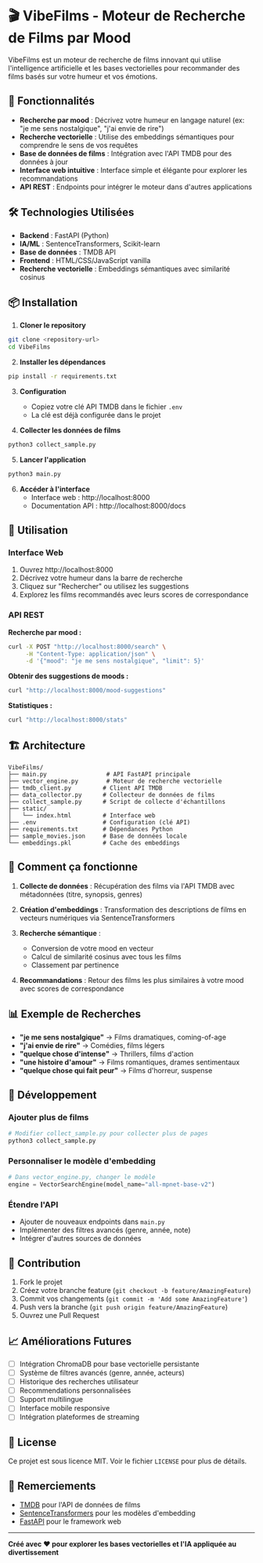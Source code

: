 # 🎬 VibeFilms - Moteur de Recherche de Films par Mood

VibeFilms est un moteur de recherche de films innovant qui utilise l'intelligence artificielle et les bases vectorielles pour recommander des films basés sur votre humeur et vos émotions.

## 🚀 Fonctionnalités

- **Recherche par mood** : Décrivez votre humeur en langage naturel (ex: "je me sens nostalgique", "j'ai envie de rire")
- **Recherche vectorielle** : Utilise des embeddings sémantiques pour comprendre le sens de vos requêtes
- **Base de données de films** : Intégration avec l'API TMDB pour des données à jour
- **Interface web intuitive** : Interface simple et élégante pour explorer les recommandations
- **API REST** : Endpoints pour intégrer le moteur dans d'autres applications

## 🛠️ Technologies Utilisées

- **Backend** : FastAPI (Python)
- **IA/ML** : SentenceTransformers, Scikit-learn
- **Base de données** : TMDB API
- **Frontend** : HTML/CSS/JavaScript vanilla
- **Recherche vectorielle** : Embeddings sémantiques avec similarité cosinus

## 📦 Installation

1. **Cloner le repository**
```bash
git clone <repository-url>
cd VibeFilms
```

2. **Installer les dépendances**
```bash
pip install -r requirements.txt
```

3. **Configuration**
   - Copiez votre clé API TMDB dans le fichier `.env`
   - La clé est déjà configurée dans le projet

4. **Collecter les données de films**
```bash
python3 collect_sample.py
```

5. **Lancer l'application**
```bash
python3 main.py
```

6. **Accéder à l'interface**
   - Interface web : http://localhost:8000
   - Documentation API : http://localhost:8000/docs

## 🎯 Utilisation

### Interface Web
1. Ouvrez http://localhost:8000
2. Décrivez votre humeur dans la barre de recherche
3. Cliquez sur "Rechercher" ou utilisez les suggestions
4. Explorez les films recommandés avec leurs scores de correspondance

### API REST

**Recherche par mood :**
```bash
curl -X POST "http://localhost:8000/search" \
     -H "Content-Type: application/json" \
     -d '{"mood": "je me sens nostalgique", "limit": 5}'
```

**Obtenir des suggestions de moods :**
```bash
curl "http://localhost:8000/mood-suggestions"
```

**Statistiques :**
```bash
curl "http://localhost:8000/stats"
```

## 🏗️ Architecture

```
VibeFilms/
├── main.py                 # API FastAPI principale
├── vector_engine.py        # Moteur de recherche vectorielle
├── tmdb_client.py         # Client API TMDB
├── data_collector.py      # Collecteur de données de films
├── collect_sample.py      # Script de collecte d'échantillons
├── static/
│   └── index.html         # Interface web
├── .env                   # Configuration (clé API)
├── requirements.txt       # Dépendances Python
├── sample_movies.json     # Base de données locale
└── embeddings.pkl         # Cache des embeddings
```

## 🧠 Comment ça fonctionne

1. **Collecte de données** : Récupération des films via l'API TMDB avec métadonnées (titre, synopsis, genres)

2. **Création d'embeddings** : Transformation des descriptions de films en vecteurs numériques via SentenceTransformers

3. **Recherche sémantique** : 
   - Conversion de votre mood en vecteur
   - Calcul de similarité cosinus avec tous les films
   - Classement par pertinence

4. **Recommandations** : Retour des films les plus similaires à votre mood avec scores de correspondance

## 📊 Exemple de Recherches

- **"je me sens nostalgique"** → Films dramatiques, coming-of-age
- **"j'ai envie de rire"** → Comédies, films légers
- **"quelque chose d'intense"** → Thrillers, films d'action
- **"une histoire d'amour"** → Films romantiques, drames sentimentaux
- **"quelque chose qui fait peur"** → Films d'horreur, suspense

## 🚀 Développement

### Ajouter plus de films
```bash
# Modifier collect_sample.py pour collecter plus de pages
python3 collect_sample.py
```

### Personnaliser le modèle d'embedding
```python
# Dans vector_engine.py, changer le modèle
engine = VectorSearchEngine(model_name="all-mpnet-base-v2")
```

### Étendre l'API
- Ajouter de nouveaux endpoints dans `main.py`
- Implémenter des filtres avancés (genre, année, note)
- Intégrer d'autres sources de données

## 🤝 Contribution

1. Fork le projet
2. Créez votre branche feature (`git checkout -b feature/AmazingFeature`)
3. Commit vos changements (`git commit -m 'Add some AmazingFeature'`)
4. Push vers la branche (`git push origin feature/AmazingFeature`)
5. Ouvrez une Pull Request

## 📈 Améliorations Futures

- [ ] Intégration ChromaDB pour base vectorielle persistante
- [ ] Système de filtres avancés (genre, année, acteurs)
- [ ] Historique des recherches utilisateur
- [ ] Recommendations personnalisées
- [ ] Support multilingue
- [ ] Interface mobile responsive
- [ ] Intégration plateformes de streaming

## 📝 License

Ce projet est sous licence MIT. Voir le fichier `LICENSE` pour plus de détails.

## 🙏 Remerciements

- [TMDB](https://www.themoviedb.org/) pour l'API de données de films
- [SentenceTransformers](https://www.sbert.net/) pour les modèles d'embedding
- [FastAPI](https://fastapi.tiangolo.com/) pour le framework web

---

**Créé avec ❤️ pour explorer les bases vectorielles et l'IA appliquée au divertissement**